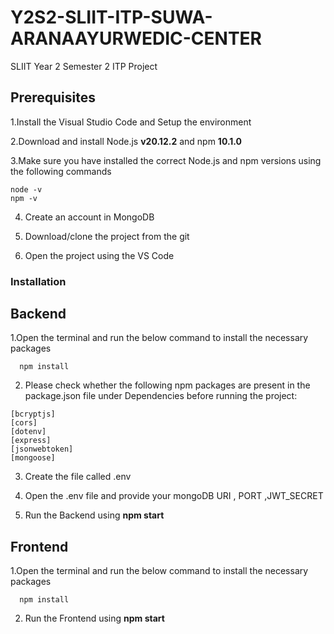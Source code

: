 # Y2S2-SLIIT-ITP-SUWA-ARANAAYURWEDIC-CENTER
SLIIT Year 2 Semester 2 ITP Project
## Prerequisites


1.Install the Visual Studio Code and Setup the environment


2.Download and install Node.js **v20.12.2** and npm **10.1.0**


3.Make sure you have installed the correct Node.js and npm versions using the following commands

    node -v
    npm -v

4. Create an account in MongoDB

  
5. Download/clone the project from the git

   
6. Open the project using the VS Code
  
   
### Installation

## Backend


  1.Open the terminal and run the below command to install the necessary packages 

      npm install

   2. Please check whether the following npm packages are present in the package.json file under Dependencies before running the project:

    [bcryptjs]
    [cors]
    [dotenv]
    [express]
    [jsonwebtoken]
    [mongoose]

  3. Create the file called .env

  4. Open the .env file and provide your mongoDB URI , PORT ,JWT_SECRET

  5. Run the Backend using **npm start**

## Frontend
 1.Open the terminal and run the below command to install the necessary packages 

      npm install

 2. Run the Frontend using **npm start** 
